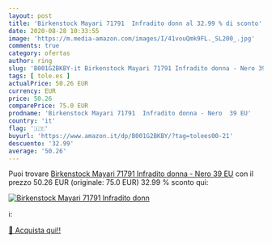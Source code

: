 ```yaml
---
layout: post
title: 'Birkenstock Mayari 71791  Infradito donn al 32.99 % di sconto'
date: 2020-08-28 10:33:55
image: 'https://m.media-amazon.com/images/I/41vouQmk9FL._SL200_.jpg'
comments: true
category: ofertas
author: ring
slug: 'B001G2BKBY-it Birkenstock Mayari 71791 Infradito donna - Nero 39 EU'
tags: [ tole.es ]
actualPrice: 50.26 EUR
currency: EUR
price: 50.26
comparePrice: 75.0 EUR
prodname: 'Birkenstock Mayari 71791  Infradito donna - Nero  39 EU'
country: 'it'
flag: '🇮🇹'
buyurl: 'https://www.amazon.it/dp/B001G2BKBY/?tag=tolees00-21'
descuento: '32.99'
average: '50.26'
---
```


Puoi trovare [Birkenstock Mayari 71791  Infradito donna - Nero  39 EU](https://www.amazon.it/dp/B001G2BKBY/?tag=tolees00-21) con il prezzo 50.26 EUR (originale: 75.0 EUR) 32.99 % sconto qui:

[![Birkenstock Mayari 71791  Infradito donn](https://m.media-amazon.com/images/I/41vouQmk9FL._SL200_.jpg)](https://www.amazon.it/dp/B001G2BKBY/?tag=tolees00-21)

ℹ️:


[🛒 Acquista qui!!](https://www.amazon.it/dp/B001G2BKBY/?tag=tolees00-21)
